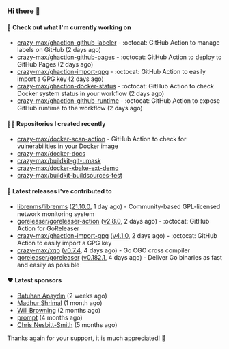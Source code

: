 ### Hi there 👋

#### 👷 Check out what I'm currently working on

- [crazy-max/ghaction-github-labeler](https://github.com/crazy-max/ghaction-github-labeler) - :octocat: GitHub Action to manage labels on GitHub (2 days ago)
- [crazy-max/ghaction-github-pages](https://github.com/crazy-max/ghaction-github-pages) - :octocat: GitHub Action to deploy to GitHub Pages (2 days ago)
- [crazy-max/ghaction-import-gpg](https://github.com/crazy-max/ghaction-import-gpg) - :octocat: GitHub Action to easily import a GPG key (2 days ago)
- [crazy-max/ghaction-docker-status](https://github.com/crazy-max/ghaction-docker-status) - :octocat: GitHub Action to check Docker system status in your workflow (2 days ago)
- [crazy-max/ghaction-github-runtime](https://github.com/crazy-max/ghaction-github-runtime) - :octocat: GitHub Action to expose GitHub runtime to the workflow (2 days ago)

#### 👨‍💻 Repositories I created recently

- [crazy-max/docker-scan-action](https://github.com/crazy-max/docker-scan-action) - GitHub Action to check for vulnerabilities in your Docker image
- [crazy-max/docker-docs](https://github.com/crazy-max/docker-docs)
- [crazy-max/buildkit-git-umask](https://github.com/crazy-max/buildkit-git-umask)
- [crazy-max/docker-xbake-ext-demo](https://github.com/crazy-max/docker-xbake-ext-demo)
- [crazy-max/buildkit-buildsources-test](https://github.com/crazy-max/buildkit-buildsources-test)

#### 🚀 Latest releases I've contributed to

- [librenms/librenms](https://github.com/librenms/librenms) ([21.10.0](https://github.com/librenms/librenms/releases/tag/21.10.0), 1 day ago) - Community-based GPL-licensed network monitoring system
- [goreleaser/goreleaser-action](https://github.com/goreleaser/goreleaser-action) ([v2.8.0](https://github.com/goreleaser/goreleaser-action/releases/tag/v2.8.0), 2 days ago) - :octocat: GitHub Action for GoReleaser
- [crazy-max/ghaction-import-gpg](https://github.com/crazy-max/ghaction-import-gpg) ([v4.1.0](https://github.com/crazy-max/ghaction-import-gpg/releases/tag/v4.1.0), 2 days ago) - :octocat: GitHub Action to easily import a GPG key
- [crazy-max/xgo](https://github.com/crazy-max/xgo) ([v0.7.4](https://github.com/crazy-max/xgo/releases/tag/v0.7.4), 4 days ago) - Go CGO cross compiler
- [goreleaser/goreleaser](https://github.com/goreleaser/goreleaser) ([v0.182.1](https://github.com/goreleaser/goreleaser/releases/tag/v0.182.1), 4 days ago) - Deliver Go binaries as fast and easily as possible

#### ❤️ Latest sponsors
- [Batuhan Apaydın](https://github.com/developer-guy) (2 weeks ago)
- [Madhur Shrimal](https://github.com/shrimalmadhur) (1 month ago)
- [Will Browning](https://github.com/willbrowningme) (2 months ago)
- [prompt](https://github.com/pr-mpt) (4 months ago)
- [Chris Nesbitt-Smith](https://github.com/chrisns) (5 months ago)

Thanks again for your support, it is much appreciated! 🙏
